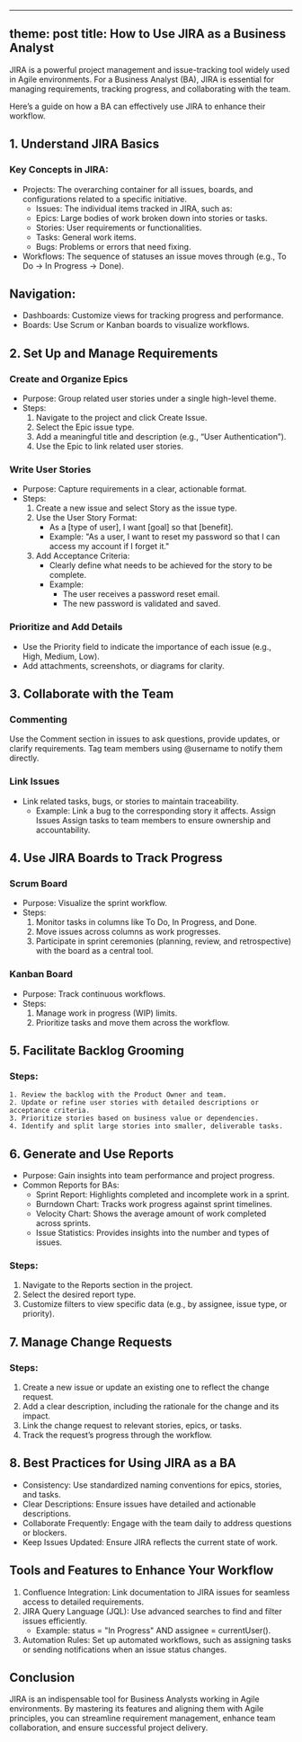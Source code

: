 
-----
theme: post
title: How to Use JIRA as a Business Analyst
-----

JIRA is a powerful project management and issue-tracking tool widely used in Agile environments. For a Business Analyst (BA), JIRA is essential for managing requirements, tracking progress, and collaborating with the team.

Here’s a guide on how a BA can effectively use JIRA to enhance their workflow.

## 1. Understand JIRA Basics
### Key Concepts in JIRA:
* Projects: The overarching container for all issues, boards, and configurations related to a specific initiative.
    * Issues: The individual items tracked in JIRA, such as:
    * Epics: Large bodies of work broken down into stories or tasks.
    * Stories: User requirements or functionalities.
    * Tasks: General work items.
    * Bugs: Problems or errors that need fixing.
* Workflows: The sequence of statuses an issue moves through (e.g., To Do → In Progress → Done).

## Navigation:
* Dashboards: Customize views for tracking progress and performance.
* Boards: Use Scrum or Kanban boards to visualize workflows.

## 2. Set Up and Manage Requirements
### Create and Organize Epics
* Purpose: Group related user stories under a single high-level theme.
* Steps:
    1. Navigate to the project and click Create Issue.
    2. Select the Epic issue type.
    3. Add a meaningful title and description (e.g., “User Authentication”).
    4. Use the Epic to link related user stories.

### Write User Stories
* Purpose: Capture requirements in a clear, actionable format.
* Steps:
    1. Create a new issue and select Story as the issue type.
    2. Use the User Story Format:
        * As a [type of user], I want [goal] so that [benefit].
        * Example: "As a user, I want to reset my password so that I can access my account if I forget it."
    3. Add Acceptance Criteria:
        * Clearly define what needs to be achieved for the story to be complete.
        * Example:
            * The user receives a password reset email.
            * The new password is validated and saved.

### Prioritize and Add Details
* Use the Priority field to indicate the importance of each issue (e.g., High, Medium, Low).
* Add attachments, screenshots, or diagrams for clarity.

## 3. Collaborate with the Team
### Commenting
Use the Comment section in issues to ask questions, provide updates, or clarify requirements.
Tag team members using @username to notify them directly.

### Link Issues
* Link related tasks, bugs, or stories to maintain traceability.
    * Example: Link a bug to the corresponding story it affects.
Assign Issues
Assign tasks to team members to ensure ownership and accountability.

## 4. Use JIRA Boards to Track Progress
### Scrum Board
* Purpose: Visualize the sprint workflow.
* Steps:
    1. Monitor tasks in columns like To Do, In Progress, and Done.
    2. Move issues across columns as work progresses.
    3. Participate in sprint ceremonies (planning, review, and retrospective) with the board as a central tool.

### Kanban Board
* Purpose: Track continuous workflows.
* Steps:
    1. Manage work in progress (WIP) limits.
    2. Prioritize tasks and move them across the workflow.

## 5. Facilitate Backlog Grooming
### Steps:
    1. Review the backlog with the Product Owner and team.
    2. Update or refine user stories with detailed descriptions or acceptance criteria.
    3. Prioritize stories based on business value or dependencies.
    4. Identify and split large stories into smaller, deliverable tasks.

## 6. Generate and Use Reports
* Purpose: Gain insights into team performance and project progress.
* Common Reports for BAs:
    * Sprint Report: Highlights completed and incomplete work in a sprint.
    * Burndown Chart: Tracks work progress against sprint timelines.
    * Velocity Chart: Shows the average amount of work completed across sprints.
    * Issue Statistics: Provides insights into the number and types of issues.

### Steps:
1. Navigate to the Reports section in the project.
2. Select the desired report type.
3. Customize filters to view specific data (e.g., by assignee, issue type, or priority).

## 7. Manage Change Requests
### Steps:
1. Create a new issue or update an existing one to reflect the change request.
2. Add a clear description, including the rationale for the change and its impact.
3. Link the change request to relevant stories, epics, or tasks.
4. Track the request’s progress through the workflow.

## 8. Best Practices for Using JIRA as a BA
* Consistency: Use standardized naming conventions for epics, stories, and tasks.
* Clear Descriptions: Ensure issues have detailed and actionable descriptions.
* Collaborate Frequently: Engage with the team daily to address questions or blockers.
* Keep Issues Updated: Ensure JIRA reflects the current state of work.

## Tools and Features to Enhance Your Workflow
1. Confluence Integration: Link documentation to JIRA issues for seamless access to detailed requirements.
2. JIRA Query Language (JQL): Use advanced searches to find and filter issues efficiently.
    * Example: status = "In Progress" AND assignee = currentUser().
3. Automation Rules: Set up automated workflows, such as assigning tasks or sending notifications when an issue status changes.

## Conclusion
JIRA is an indispensable tool for Business Analysts working in Agile environments. By mastering its features and aligning them with Agile principles, you can streamline requirement management, enhance team collaboration, and ensure successful project delivery.